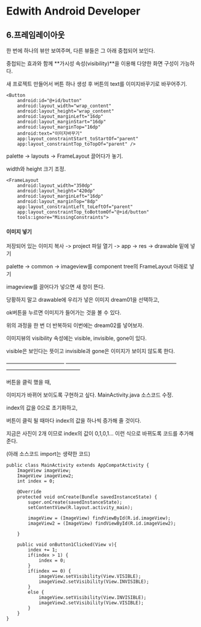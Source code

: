 # Edwith Android Developer 

## 6.프레임레이아웃

한 번에 하나의 뷰만 보여주며, 다른 뷰들은 그 아래 중첩되어 보인다.

중첩되는 효과와 함께 **가시성 속성(visibility)**을 이용해 다양한 화면 구성이 가능하다.

새 프로젝트 만들어서 버튼 하나 생성 후 버튼의 text를 이미지바꾸기로 바꾸어주기.

```
<Button
    android:id="@+id/button"
    android:layout_width="wrap_content"
    android:layout_height="wrap_content"
    android:layout_marginLeft="16dp"
    android:layout_marginStart="16dp"
    android:layout_marginTop="16dp"
    android:text="이미지바꾸기"
    app:layout_constraintStart_toStartOf="parent"
    app:layout_constraintTop_toTopOf="parent" />
```

palette -> layouts -> FrameLayout 끌어다가 놓기.

width와 height 크기 조정.

```
<FrameLayout
    android:layout_width="350dp"
    android:layout_height="420dp"
    android:layout_marginLeft="16dp"
    android:layout_marginTop="8dp"
    app:layout_constraintLeft_toLeftOf="parent"
    app:layout_constraintTop_toBottomOf="@+id/button"
    tools:ignore="MissingConstraints">
```

#### 이미지 넣기

저장되어 있는 이미지 복사 -> project 파일 열기 -> app -> res -> drawable 밑에 넣기

palette -> common -> imageview를 component tree의 FrameLayout 아래로 넣기

imageview를 끌어다가 넣으면 새 창이 뜬다. 

당황하지 말고 drawable에 우리가 넣은 이미지 dream01을 선택하고,

ok버튼을 누르면 이미지가 들어가는 것을 볼 수 있다.

위의 과정을 한 번 더 반복하되 이번에는 dream02를 넣어보자.

이미지뷰의 visibility 속성에는 visible, invisible, gone이 있다.

visible은 보인다는 뜻이고 invisible과 gone은 이미지가 보이지 않도록 한다.

——————————— ————————————————————— —————————————— 

버튼을 클릭 했을 때, 

이미지가 바뀌어 보이도록 구현하고 싶다. MainActivity.java 소스코드 수정.

index의 값을 0으로 초기화하고,

버튼이 클릭 될 때마다 index의 값을 하나씩 증가해 줄 것이다.

지금은 사진이 2개 이므로 index의 값이 0,1,0,1... 이런 식으로 바뀌도록 코드를 추가해준다.

(아래 소스코드 import는 생략한 코드)

```
public class MainActivity extends AppCompatActivity {
    ImageView imageView;
    ImageView imageView2;
    int index = 0;

    @Override
    protected void onCreate(Bundle savedInstanceState) {
        super.onCreate(savedInstanceState);
        setContentView(R.layout.activity_main);

        imageView = (ImageView) findViewById(R.id.imageView);
        imageView2 = (ImageView) findViewById(R.id.imageView2);

    }

    public void onButton1Clicked(View v){
        index += 1;
        if(index > 1) {
            index = 0;
        }
        if(index == 0) {
            imageView.setVisibility(View.VISIBLE);
            imageView2.setVisibility(View.INVISIBLE);
        }
        else {
            imageView.setVisibility(View.INVISIBLE);
            imageView2.setVisibility(View.VISIBLE);
        }
    }
}
```